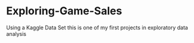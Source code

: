 # Exploring-Game-Sales
Using a Kaggle Data Set this is one of my first projects in exploratory data analysis
